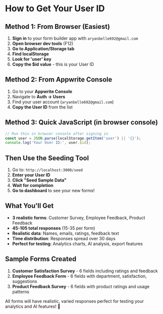 # How to Get Your User ID

## Method 1: From Browser (Easiest)
1. **Sign in** to your form builder app with `aryanbelle692@gmail.com`
2. **Open browser dev tools** (F12)
3. **Go to Application/Storage tab**
4. **Find localStorage**
5. **Look for 'user' key**
6. **Copy the $id value** - this is your User ID

## Method 2: From Appwrite Console
1. Go to your **Appwrite Console**
2. Navigate to **Auth → Users**
3. Find your user account (`aryanbelle692@gmail.com`)
4. **Copy the User ID** from the list

## Method 3: Quick JavaScript (in browser console)
```javascript
// Run this in browser console after signing in
const user = JSON.parse(localStorage.getItem('user') || '{}');
console.log('Your User ID:', user.$id);
```

## Then Use the Seeding Tool
1. Go to: `http://localhost:3000/seed`
2. **Enter your User ID**
3. **Click "Seed Sample Data"**
4. **Wait for completion**
5. **Go to dashboard** to see your new forms!

## What You'll Get
- **3 realistic forms**: Customer Survey, Employee Feedback, Product Feedback
- **45-105 total responses** (15-35 per form)
- **Realistic data**: Names, emails, ratings, feedback text
- **Time distribution**: Responses spread over 30 days
- **Perfect for testing**: Analytics charts, AI analysis, export features

## Sample Forms Created
1. **Customer Satisfaction Survey** - 6 fields including ratings and feedback
2. **Employee Feedback Form** - 6 fields with department, satisfaction, suggestions
3. **Product Feedback Survey** - 6 fields with product ratings and usage patterns

All forms will have realistic, varied responses perfect for testing your analytics and AI features! 🚀